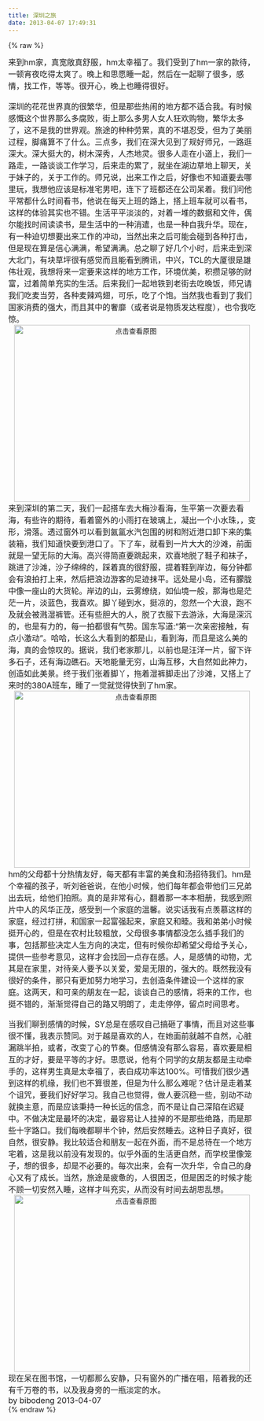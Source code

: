 ```yaml
---
title: 深圳之旅
date: 2013-04-07 17:49:31
---
```

{% raw %}
<div><span style="line-height:1.5;font-size:16px;">来到hm家，真宽敞真舒服，hm太幸福了。我们受到了hm一家的款待，一顿宵夜吃得太爽了。晚上和思愿睡一起，然后在一起聊了很多，感情，找工作，等等。很开心，晚上也睡得很好。</span></div>
<div><br />
</div>
<div><span style="font-size:16px;">深圳的花花世界真的很繁华，但是那些热闹的地方都不适合我。有时候感慨这个世界那么多腐败，街上那么多男人女人狂欢购物，繁华太多了，这不是我的世界观。旅途的种种劳累，真的不堪忍受，但为了美丽过程，脚痛算不了什么。</span><span style="line-height:1.5;font-size:16px;">三点多，我们在深大见到了规好师兄，一路逛深大。深大挺大的，树木深秀，人杰地灵。很多人走在小道上，我们一路走，一路谈谈工作学习，后来走的累了，就坐在湖边草地上聊天，关于妹子的，关于工作的。师兄说，出来工作之后，好像也不知道要去哪里玩，我想他应该是标准宅男吧，连下了班都还在公司呆着。我们问他平常都什么时间看书，他说在每天上班的路上，搭上班车就可以看书，这样的体验其实也不错。生活平平淡淡的，对着一堆的数据和文件，偶尔能找时间读读书，是生活中的一种消遣，也是一种自我升华。现在，有一种迫切想要出来工作的冲动，当然出来之后可能会碰到各种打击，但是现在算是信心满满，希望满满。总之聊了好几个小时，后来走到深大北门，有块草坪很有感觉而且能看到腾讯，中兴，TCL的大厦很是雄伟壮观，我想将来一定要来这样的地方工作，环境优美，积攒足够的财富，过着简单充实的生活。后来我们一起地铁到老街去吃晚饭，师兄请我们吃麦当劳，各种麦辣鸡翅，可乐，吃了个饱。当然我也看到了我们国家消费的强大，而且其中的奢靡（或者说是物质发达程度），也令我吃惊。</span></div>
<div style="text-align:center;"><a target="_blank" href="/content/plugins/kl_album/upload/201304/84d3aba9f7a2942c05445ac62d2933242013040709593510805.jpg"><img src="/content/plugins/kl_album/upload/201304/84d3aba9f7a2942c05445ac62d2933242013040709593510805.jpg" width="480" height="360" alt="点击查看原图" border="0" /></a><br />
</div>
<div><span style="font-size:16px;">来到深圳的第二天，我们一起搭车去大梅沙看海，生平第一次要去看海，有些许的期待，看着窗外的小雨打在玻璃上，凝出一个小水珠，，变形，滑落。透过窗外可以看到氤氲水汽包围的树和附近港口卸下来的集装箱，我们知道快要到港口了。下了车，就看到一片大大的沙滩，前面就是一望无际的大海。高兴得简直要跳起来，欢喜地脱了鞋子和袜子，跳进了沙滩，沙子绵绵的，踩着真的很舒服，提着鞋到岸边，每分钟都会有浪拍打上来，然后把浪边游客的足迹抹平。远处是小岛，还有朦胧中像一座山的大货轮。岸边的山，云雾缭绕，如仙境一般，那海也是茫茫一片，淡蓝色，我喜欢。脚丫碰到水，挺凉的，忽然一个大浪，跑不及就会被溅湿裤管。还有些胆大的人，脱了衣服下去游泳，大海是深沉的，也是有力的，每一拍都很有气势。国东写道:“第一次亲密接触，有点小激动”。哈哈，长这么大看到的都是山，看到海，而且是这么美的海，真的会惊叹的。据说，我们老家那儿，以前也是汪洋一片，留下许多石子，还有海边礁石。天地能量无穷，山海互移，大自然如此神力，创造如此美景。终于我们张着脚丫，拖着湿裤脚走出了沙滩，又搭上了来时的380A班车，睡了一觉就觉得快到了hm家。</span></div>
<div style="text-align:center;"><a target="_blank" href="/content/plugins/kl_album/upload/201304/a0c9e882512997417a884e83721df5d22013040709574715183.jpg"><img src="/content/plugins/kl_album/upload/201304/a0c9e882512997417a884e83721df5d22013040709574715183.jpg" width="480" height="360" alt="点击查看原图" border="0" /></a><br />
</div>
<div><span style="font-size:16px;">hm的父母都十分热情友好，每天都有丰富的美食和汤招待我们。hm是个幸福的孩子，听刘爸爸说，在他小时候，他们每年都会带他们三兄弟出去玩，给他们拍照。真的是非常有心，翻着那一本本相册，我感到照片中人的风华正茂，感受到一个家庭的温馨。说实话我有点羡慕这样的家庭，经过打拼，和国家一起富强起来，家庭又和睦。我和弟弟小时候挺开心的，但是在农村比较粗放，父母很多事情都没怎么插手我们的事，包括那些决定人生方向的决定，但有时候你却希望父母给予关心，提供一些参考意见，这样才会找回一点存在感。人，是感情的动物，尤其是在家里，对待亲人要予以关爱，爱是无限的，强大的。既然我没有很好的条件，那只有更加努力地学习，去创造条件建设一个这样的家庭。这两天，和可亲的朋友在一起，谈谈自己的感情，将来的工作，也挺不错的，渐渐觉得自己的路又明朗了，走走停停，留点时间思考。</span></div>
<div><br />
</div>
<div><span style="font-size:16px;">当我们聊到感情的时候，SY总是在感叹自己搞砸了事情，而且对这些事很不懂，我表示赞同。对于越是喜欢的人，在她面前就越不自然，心脏漏跳半拍，或者，改变了心的节奏。但感情没有那么容易，喜欢要是相互的才好，要是平等的才好。思愿说，他有个同学的女朋友都是主动牵手的，这样男生真是太幸福了，表白成功率达100%。可惜我们很少遇到这样的机缘，我们也不算很差，但是为什么那么难呢？估计是走着某个诅咒，要我们好好学习。我自己也觉得，做人要沉稳一些，别动不动就换主意，而是应该秉持一种长远的信念，而不是让自己深陷在迟疑中。不做决定是最坏的决定，最容易让人挂掉的不是那些绝路，而是那些十字路口。我们每晚都聊半个钟，然后安然睡去。这种日子真好，很自然，很安静。我比较适合和朋友一起在外面，而不是总待在一个地方宅着，这是我以前没有发现的。似乎外面的生活更自然，而学校里像笼子，想的很多，却是不必要的。每次出来，会有一次升华，令自己的身心又有了成长。当然，旅途是疲惫的，人很困乏，但是困乏的时候才能不顾一切安然入睡，这样才叫充实，从而没有时间去胡思乱想。</span></div>
<div style="text-align:center;"><a target="_blank" href="/content/plugins/kl_album/upload/201304/e994264cc11038f5b29e627dfe61bc892013040709593517726.jpg"><img src="/content/plugins/kl_album/upload/201304/e994264cc11038f5b29e627dfe61bc892013040709593517726.jpg" width="480" height="360" alt="点击查看原图" border="0" /></a><br />
</div>
<div><span style="font-size:16px;">现在呆在图书馆，一切都那么安静，只有窗外的广播在唱，陪着我的还有千万卷的书，以及我身旁的一瓶淡定的水。</span></div>
<div><span style="font-size:16px;">by bibodeng 2013-04-07</span></div>{% endraw %}
